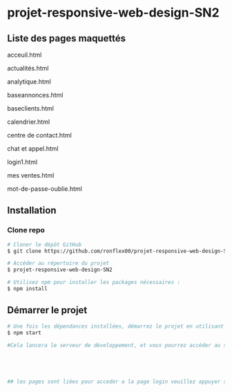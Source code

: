 # projet-responsive-web-design-SN2


## Liste des pages maquettés
 acceuil.html
 
 actualités.html
 
 analytique.html
 
 baseannonces.html
 
 baseclients.html
 
 calendrier.html
 
 centre de contact.html
 
 chat et appel.html
 
 login1.html
 
 mes ventes.html
 
 mot-de-passe-oublie.html



## Installation

### Clone repo

``` bash
# Cloner le dépôt GitHub
$ git clone https://github.com/ronflex00/projet-responsive-web-design-SN2.git 

# Accéder au répertoire du projet
$ projet-responsive-web-design-SN2

# Utilisez npm pour installer les packages nécessaires :
$ npm install
```

## Démarrer le projet

``` bash
# Une fois les dépendances installées, démarrez le projet en utilisant :
$ npm start

#Cela lancera le serveur de développement, et vous pourrez accéder au site via http://localhost:3000 dans votre navigateur.





## les pages sont liées pour acceder a la page login veuillez appuyer sur se deconnecter et pour acceder a la page mot de passe oublié cliquez sur mot de passe oublié dans la page de login 
